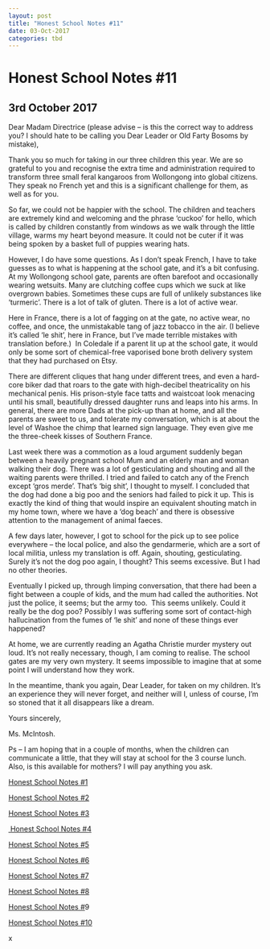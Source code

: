 ```yaml
---
layout: post
title: "Honest School Notes #11"
date: 03-Oct-2017
categories: tbd
---
```


# Honest School Notes #11

## 3rd October 2017

Dear Madam Directrice (please advise – is this the correct way to address you? I should hate to be calling you Dear Leader or Old Farty Bosoms by mistake), 

Thank you so much for taking in our three children this year. We are so grateful to you and recognise the extra time and administration required to transform three small feral kangaroos from Wollongong into global citizens. They speak no French yet and this is a significant challenge for them, as well as for you.

So far, we could not be happier with the school. The children and teachers are extremely kind and welcoming and the phrase ‘cuckoo’ for hello, which is called by children constantly from windows as we walk through the little village, warms my heart beyond measure. It could not be cuter if it was being spoken by a basket full of puppies wearing hats.

However, I do have some questions. As I don’t speak French, I have to take guesses as to what is happening at the school gate, and it’s a bit confusing. At my Wollongong school gate, parents are often barefoot and occasionally wearing wetsuits. Many are clutching coffee cups which we suck at like overgrown babies. Sometimes these cups are full of unlikely substances like ‘turmeric’. There is a lot of talk of gluten. There is a lot of active wear.

Here in France, there is a lot of fagging on at the gate, no active wear, no coffee, and once, the unmistakable tang of jazz tobacco in the air. (I believe it’s called ‘le shit’, here in France, but I’ve made terrible mistakes with translation before.)  In Coledale if a parent lit up at the school gate, it would only be some sort of chemical-free vaporised bone broth delivery system that they had purchased on Etsy.

There are different cliques that hang under different trees, and even a hard-core biker dad that roars to the gate with high-decibel theatricality on his mechanical penis. His prison-style face tatts and waistcoat look menacing until his small, beautifully dressed daughter runs and leaps into his arms. In general, there are more Dads at the pick-up than at home, and all the parents are sweet to us, and tolerate my conversation, which is at about the level of Washoe the chimp that learned sign language. They even give me the three-cheek kisses of Southern France.

Last week there was a commotion as a loud argument suddenly began between a heavily pregnant school Mum and an elderly man and woman walking their dog. There was a lot of gesticulating and shouting and all the waiting parents were thrilled. I tried and failed to catch any of the French except ‘gros merde’. That’s ‘big shit’, I thought to myself. I concluded that the dog had done a big poo and the seniors had failed to pick it up. This is exactly the kind of thing that would inspire an equivalent shouting match in my home town, where we have a ‘dog beach’ and there is obsessive attention to the management of animal faeces.

A few days later, however, I got to school for the pick up to see police everywhere – the local police, and also the gendarmerie, which are a sort of local militia, unless my translation is off. Again, shouting, gesticulating. Surely it’s not the dog poo again, I thought? This seems excessive. But I had no other theories.

Eventually I picked up, through limping conversation, that there had been a fight between a couple of kids, and the mum had called the authorities. Not just the police, it seems; but the army too.  This seems unlikely. Could it really be the dog poo? Possibly I was suffering some sort of contact-high hallucination from the fumes of ‘le shit’ and none of these things ever happened?

At home, we are currently reading an Agatha Christie murder mystery out loud. It’s not really necessary, though, I am coming to realise. The school gates are my very own mystery. It seems impossible to imagine that at some point I will understand how they work.

In the meantime, thank you again, Dear Leader, for taken on my children. It’s an experience they will never forget, and neither will I, unless of course, I’m so stoned that it all disappears like a dream.

Yours sincerely,

Ms. McIntosh.

Ps – I am hoping that in a couple of months, when the children can communicate a little, that they will stay at school for the 3 course lunch. Also, is this available for mothers? I will pay anything you ask.

<a href="http://mogantosh.com/honest-school-notes-1/">Honest School Notes #1</a>

<a href="http://mogantosh.com/honest-school-notes-2/">Honest School Notes #2</a>

<a href="http://mogantosh.com/honest-school-notes-3/">Honest School Notes #3</a>

<a href="http://mogantosh.com/honest-school-notes-4/"> Honest School Notes #4</a>

<a href="http://mogantosh.com/honest-school-notes-5/">Honest School Notes #5</a>

<a href="http://mogantosh.com/honest-school-notes-6/">Honest School Notes #6</a>

<a href="http://mogantosh.com/honest-school-notes-8/">Honest School Notes #7</a>

<a href="http://mogantosh.com/honest-school-notes-8-2/">Honest School Notes #8</a>

<a href="http://mogantosh.com/honest-school-notes-9-3/">Honest School Notes #</a>9

<a href="http://mogantosh.com/honest-school-notes-10/">Honest School Notes #10</a>

 

x
